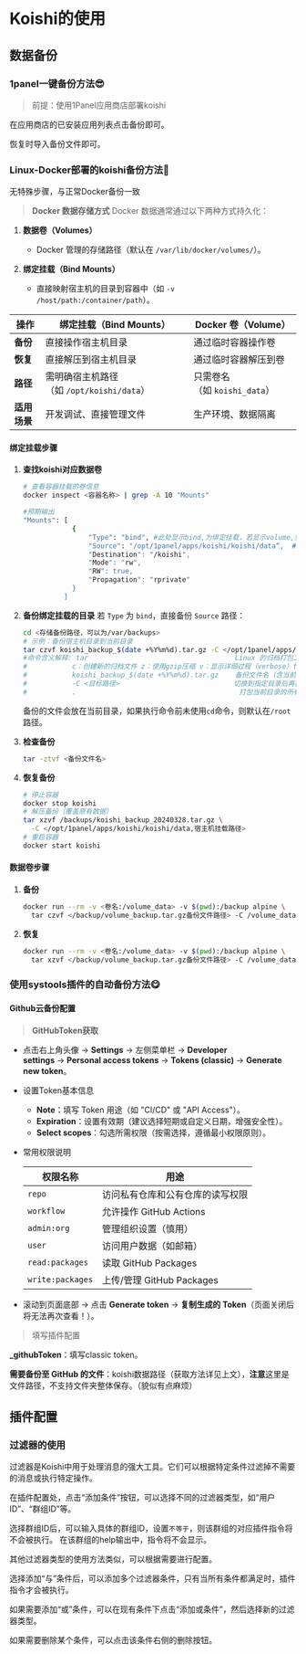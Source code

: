 # Koishi的使用

## 数据备份

### 1panel一键备份方法😎

> 前提：使用1Panel应用商店部署koishi

在应用商店的已安装应用列表点击备份即可。

恢复时导入备份文件即可。

### Linux-Docker部署的koishi备份方法🙌

无特殊步骤，与正常Docker备份一致
> **Docker 数据存储方式**
> Docker 数据通常通过以下两种方式持久化：

1. **数据卷（Volumes）**
   - Docker 管理的存储路径（默认在 `/var/lib/docker/volumes/`）。

2. **绑定挂载（Bind Mounts）**
   - 直接映射宿主机的目录到容器中（如 `-v /host/path:/container/path`）。

| 操作       | 绑定挂载（Bind Mounts）              | Docker 卷（Volume）      |
| -------- | ------------------------------ | --------------------- |
| **备份**   | 直接操作宿主机目录                      | 通过临时容器操作卷             |
| **恢复**   | 直接解压到宿主机目录                     | 通过临时容器解压到卷            |
| **路径**   | 需明确宿主机路径（如 `/opt/koishi/data`） | 只需卷名（如 `koishi_data`） |
| **适用场景** | 开发调试、直接管理文件                    | 生产环境、数据隔离             |

#### 绑定挂载步骤

1. **查找koishi对应数据卷**

   ```bash
   # 查看容器挂载的卷信息
   docker inspect <容器名称> | grep -A 10 "Mounts"
   
   #预期输出
   "Mounts": [
               {
                   "Type": "bind", #此处显示bind,为绑定挂载，若显示volume,则为Docker管理的存储
                   "Source": "/opt/1panel/apps/koishi/koishi/data“,  #宿主机路径
                   "Destination": "/koishi",
                   "Mode": "rw",
                   "RW": true,
                   "Propagation": "rprivate"
               }
             ]
   ```

2. **备份绑定挂载的目录**
   若 `Type` 为 `bind`，直接备份 `Source` 路径：

   ```bash
   cd <存储备份路径，可以为/var/backups>
   # 示例：备份宿主机目录到当前目录
   tar czvf koishi_backup_$(date +%Y%m%d).tar.gz -C </opt/1panel/apps/koishi/koishi/data,这里填目标路径> .
   #命令含义解释: tar                                    Linux 的归档打包工具
   #           c：创建新的归档文件 z：使用gzip压缩 v：显示详细过程（verbose）f：指定归档文件名
   #           koishi_backup_$(date +%Y%m%d).tar.gz    备份文件名（含当前日期）
   #           -C <目标路径>                            切换到指定目录后再打包
   #           .                                        打包当前目录的所有内容
   ```

   备份的文件会放在当前目录，如果执行命令前未使用`cd`命令，则默认在`/root`路径。

3. **检查备份**

   ```bash
   tar -ztvf <备份文件名>
   ```

4. **恢复备份**

   ```bash
   # 停止容器
   docker stop koishi
   # 解压备份（覆盖原有数据）
   tar xzvf /backups/koishi_backup_20240328.tar.gz \
     -C </opt/1panel/apps/koishi/koishi/data,宿主机挂载路径>
   # 重启容器
   docker start koishi
   ```

#### 数据卷步骤

1. **备份**

   ```bash
   docker run --rm -v <卷名:/volume_data> -v $(pwd):/backup alpine \
     tar czvf </backup/volume_backup.tar.gz备份文件路径> -C /volume_data .
   ```

2. **恢复**

   ```bash
   docker run --rm -v <卷名:/volume_data> -v $(pwd):/backup alpine \
     tar xzvf </backup/volume_backup.tar.gz备份文件路径> -C /volume_data
   ```

### 使用systools插件的自动备份方法😋

#### Github云备份配置

> **GitHubToken获取**

- 点击右上角头像 → **Settings** → 左侧菜单栏 → **Developer settings** → **Personal access tokens** → **Tokens (classic)** → **Generate new token**。

- 设置Token基本信息
  
  - **Note**：填写 Token 用途（如 "CI/CD" 或 "API Access"）。
  - **Expiration**：设置有效期（建议选择短期或自定义日期，增强安全性）。
  - **Select scopes**：勾选所需权限（按需选择，遵循最小权限原则）。

- 常用权限说明
  
  | 权限名称             | 用途                    |
  | ---------------- | --------------------- |
  | `repo`           | 访问私有仓库和公有仓库的读写权限      |
  | `workflow`       | 允许操作 GitHub Actions   |
  | `admin:org`      | 管理组织设置（慎用）            |
  | `user`           | 访问用户数据（如邮箱）           |
  | `read:packages`  | 读取 GitHub Packages    |
  | `write:packages` | 上传/管理 GitHub Packages |

- 滚动到页面底部 → 点击 **Generate token** → **复制生成的 Token**（页面关闭后将无法再次查看！）。

> 填写插件配置

**_githubToken**：填写classic token。

**需要备份至 GitHub 的文件**：koishi数据路径（获取方法详见上文），**注意**这里是文件路径，不支持文件夹整体保存。（貌似有点麻烦）

## 插件配置

### 过滤器的使用

过滤器是Koishi中用于处理消息的强大工具。它们可以根据特定条件过滤掉不需要的消息或执行特定操作。

在插件配置处，点击“添加条件”按钮，可以选择不同的过滤器类型，如“用户ID”、“群组ID”等。

选择群组ID后，可以输入具体的群组ID，设置`不等于`，则该群组的对应插件指令将不会被执行。
在该群组的help输出中，指令将不会显示。

其他过滤器类型的使用方法类似，可以根据需要进行配置。

选择添加“与”条件后，可以添加多个过滤器条件，只有当所有条件都满足时，插件指令才会被执行。

如果需要添加“或”条件，可以在现有条件下点击“添加或条件”，然后选择新的过滤器类型。

如果需要删除某个条件，可以点击该条件右侧的删除按钮。
